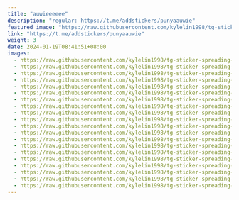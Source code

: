 ```yaml
---
title: "auwieeeeee"
description: "regular: https://t.me/addstickers/punyaauwie"
featured_image: "https://raw.githubusercontent.com/kylelin1998/tg-sticker-spreading-worldwide-images/main/img/d6d61099-0e32-471b-b10d-b7f60b06f42a.jpg"
link: "https://t.me/addstickers/punyaauwie"
weight: 3
date: 2024-01-19T08:41:51+08:00
images:
  - https://raw.githubusercontent.com/kylelin1998/tg-sticker-spreading-worldwide-images/main/img/d6d61099-0e32-471b-b10d-b7f60b06f42a.jpg
  - https://raw.githubusercontent.com/kylelin1998/tg-sticker-spreading-worldwide-images/main/img/134d8c8c-d392-45fa-a865-153defbba36c.jpg
  - https://raw.githubusercontent.com/kylelin1998/tg-sticker-spreading-worldwide-images/main/img/fa4fd6fc-313a-4ea8-9af4-1d84b5626912.jpg
  - https://raw.githubusercontent.com/kylelin1998/tg-sticker-spreading-worldwide-images/main/img/cb04b689-50ef-4c55-af5e-503258ba83f5.jpg
  - https://raw.githubusercontent.com/kylelin1998/tg-sticker-spreading-worldwide-images/main/img/45c33494-77d4-4b74-98d0-ae1198eee19c.jpg
  - https://raw.githubusercontent.com/kylelin1998/tg-sticker-spreading-worldwide-images/main/img/422a3edb-fc00-4da1-9333-d22f3e2c5828.jpg
  - https://raw.githubusercontent.com/kylelin1998/tg-sticker-spreading-worldwide-images/main/img/b36ff394-92ef-4ed6-bb8f-14463bccd90f.jpg
  - https://raw.githubusercontent.com/kylelin1998/tg-sticker-spreading-worldwide-images/main/img/c62da5ef-c6f3-40db-b7a5-72f94f756908.jpg
  - https://raw.githubusercontent.com/kylelin1998/tg-sticker-spreading-worldwide-images/main/img/1e860f5f-b439-424a-9295-0e7a25eb9912.jpg
  - https://raw.githubusercontent.com/kylelin1998/tg-sticker-spreading-worldwide-images/main/img/32becfbc-c050-4a2b-a2bc-483e7bbd451c.jpg
  - https://raw.githubusercontent.com/kylelin1998/tg-sticker-spreading-worldwide-images/main/img/50a6d060-ba4a-48e4-83b9-5f58c1c1ea5d.jpg
  - https://raw.githubusercontent.com/kylelin1998/tg-sticker-spreading-worldwide-images/main/img/7d03b439-1efa-4df1-9dc1-e86afca482b3.jpg
  - https://raw.githubusercontent.com/kylelin1998/tg-sticker-spreading-worldwide-images/main/img/09a25da3-2e95-49b4-9783-5181c9598962.jpg
  - https://raw.githubusercontent.com/kylelin1998/tg-sticker-spreading-worldwide-images/main/img/4da0396e-2208-4f76-801b-9bc940ecc4b1.jpg
  - https://raw.githubusercontent.com/kylelin1998/tg-sticker-spreading-worldwide-images/main/img/458992e3-1516-4e76-9935-4d381fb46e00.jpg
  - https://raw.githubusercontent.com/kylelin1998/tg-sticker-spreading-worldwide-images/main/img/8d2e616b-c70e-4336-b189-047fde2050a7.jpg
  - https://raw.githubusercontent.com/kylelin1998/tg-sticker-spreading-worldwide-images/main/img/3eb8340e-80af-420c-8eb2-e825c4f05322.jpg
  - https://raw.githubusercontent.com/kylelin1998/tg-sticker-spreading-worldwide-images/main/img/f71fa12e-40a8-4c05-bf67-1d7083fe61ee.jpg
  - https://raw.githubusercontent.com/kylelin1998/tg-sticker-spreading-worldwide-images/main/img/ca7459fd-bf10-4576-98c7-50475a84aeea.jpg
  - https://raw.githubusercontent.com/kylelin1998/tg-sticker-spreading-worldwide-images/main/img/3e812a0f-8c8b-473a-b78f-694b1ad264e3.jpg
---
```

